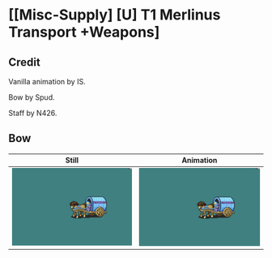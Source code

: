 # [\[Misc-Supply\] \[U\] T1 Merlinus Transport +Weapons]

## Credit

Vanilla animation by IS.

Bow by Spud.

Staff by N426.
	
## Bow

| Still | Animation |
| :---: | :-------: |
| ![Bow still](./Bow_000.png) | ![Bow animation](./Bow.gif) |
